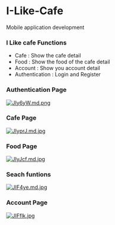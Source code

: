 # I-Like-Cafe
Mobile application development

### I Like cafe Functions
- Cafe : Show the cafe detail
- Food : Show the food of the cafe detail
- Account : Show you account detail
- Authentication : Login and Register

### Authentication Page
[![JIy6yW.md.png](https://sv1.picz.in.th/images/2023/01/22/JIy6yW.md.png)](https://www.picz.in.th/image/JIy6yW)


### Cafe Page
[![JIyprJ.md.jpg](https://sv1.picz.in.th/images/2023/01/22/JIyprJ.md.jpg)](https://www.picz.in.th/image/JIyprJ)

### Food Page
[![JIyJcf.md.jpg](https://sv1.picz.in.th/images/2023/01/22/JIyJcf.md.jpg)](https://www.picz.in.th/image/JIyJcf)

### Seach funtions
[![JIF4ye.md.jpg](https://sv1.picz.in.th/images/2023/01/22/JIF4ye.md.jpg)](https://www.picz.in.th/image/JIF4ye)

### Account Page
[![JIFflk.jpg](https://sv1.picz.in.th/images/2023/01/22/JIFflk.jpg)](https://www.picz.in.th/image/JIFflk)




